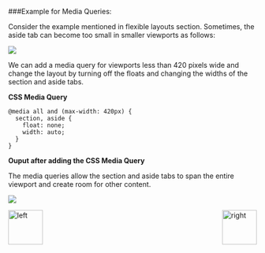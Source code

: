 ###Example for Media Queries:
<p>Consider the example mentioned in flexible layouts section. Sometimes, the aside tab can become
too small in smaller viewports as follows:</p>
<img src = https://cloud.githubusercontent.com/assets/14301140/11173016/e95065ac-8bcd-11e5-8751-933d4aefe4cd.JPG>

<p>We can add a media query for viewports less than 420 pixels wide and change 
the layout by turning off the floats and changing the widths of the section and aside tabs.</p>
<p><b>CSS Media Query</b></p>
<pre><code>@media all and (max-width: 420px) {
  section, aside {
    float: none;
    width: auto;
  }
}</pre></code>

<p><b>Ouput after adding the CSS Media Query</b></p>
<p>The media queries allow the section and aside tabs to span the entire viewport 
and create room for other content.</p>
<p><img src = https://cloud.githubusercontent.com/assets/14301140/11173037/3c7a1016-8bce-11e5-9711-18cef615c099.JPG></p>

[<img align="left" alt="left" src="https://cloud.githubusercontent.com/assets/14101008/11165526/091b197c-8acf-11e5-8ac1-3a1e5042ed78.png" width="70" height="70"></img>](https://github.com/vaishnaviviswanathan/CSCI_5828_RESPONSIVE-WEB-DESIGN/blob/master/MQResoln.md)
[<img align="right" alt="right" src="https://cloud.githubusercontent.com/assets/14101008/11165527/0a4289a2-8acf-11e5-8378-c5e3a55ab4dc.png" width="70" height="70"></img>](https://github.com/vaishnaviviswanathan/CSCI_5828_RESPONSIVE-WEB-DESIGN/blob/master/Breakpoints.md)

